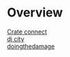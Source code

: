 # Overview

[Crate connect](https://crateconnect.net)  
[dj city](https://www.djcity.com)  
[doingthedamage](https://doingthedamage.com)  
